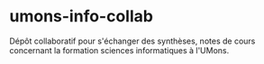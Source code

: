 # umons-info-collab
Dépôt collaboratif pour s'échanger des synthèses, notes de cours concernant la formation sciences informatiques à l'UMons.
